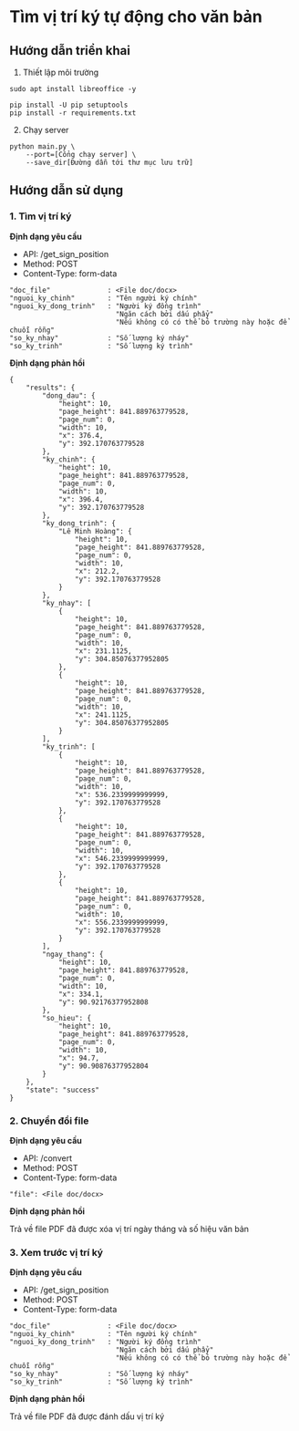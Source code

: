 # Tìm vị trí ký tự động cho văn bản

## Hướng dẫn triển khai

1. Thiết lập môi trường

```
sudo apt install libreoffice -y

pip install -U pip setuptools
pip install -r requirements.txt
```

2. Chạy server

```
python main.py \
    --port=[Cổng chạy server] \
    --save_dir[Đường dẫn tới thư mục lưu trữ]
```

## Hướng dẫn sử dụng
### 1. Tìm vị trí ký

**Định dạng yêu cầu**

- API: /get_sign_position
- Method: POST
- Content-Type: form-data

```
"doc_file"              : <File doc/docx>
"nguoi_ky_chinh"        : "Tên người ký chính"
"nguoi_ky_dong_trinh"   : "Người ký đồng trình"
                          "Ngăn cách bởi dấu phẩy"
                          "Nếu không có có thể bỏ trường này hoặc để chuỗi rỗng"
"so_ky_nhay"            : "Số lượng ký nháy"
"so_ky_trinh"           : "Số lượng ký trình"
```

**Định dạng phản hồi**

```
{
    "results": {
        "dong_dau": {
            "height": 10,
            "page_height": 841.889763779528,
            "page_num": 0,
            "width": 10,
            "x": 376.4,
            "y": 392.170763779528
        },
        "ky_chinh": {
            "height": 10,
            "page_height": 841.889763779528,
            "page_num": 0,
            "width": 10,
            "x": 396.4,
            "y": 392.170763779528
        },
        "ky_dong_trinh": {
            "Lê Minh Hoàng": {
                "height": 10,
                "page_height": 841.889763779528,
                "page_num": 0,
                "width": 10,
                "x": 212.2,
                "y": 392.170763779528
            }
        },
        "ky_nhay": [
            {
                "height": 10,
                "page_height": 841.889763779528,
                "page_num": 0,
                "width": 10,
                "x": 231.1125,
                "y": 304.85076377952805
            },
            {
                "height": 10,
                "page_height": 841.889763779528,
                "page_num": 0,
                "width": 10,
                "x": 241.1125,
                "y": 304.85076377952805
            }
        ],
        "ky_trinh": [
            {
                "height": 10,
                "page_height": 841.889763779528,
                "page_num": 0,
                "width": 10,
                "x": 536.2339999999999,
                "y": 392.170763779528
            },
            {
                "height": 10,
                "page_height": 841.889763779528,
                "page_num": 0,
                "width": 10,
                "x": 546.2339999999999,
                "y": 392.170763779528
            },
            {
                "height": 10,
                "page_height": 841.889763779528,
                "page_num": 0,
                "width": 10,
                "x": 556.2339999999999,
                "y": 392.170763779528
            }
        ],
        "ngay_thang": {
            "height": 10,
            "page_height": 841.889763779528,
            "page_num": 0,
            "width": 10,
            "x": 334.1,
            "y": 90.92176377952808
        },
        "so_hieu": {
            "height": 10,
            "page_height": 841.889763779528,
            "page_num": 0,
            "width": 10,
            "x": 94.7,
            "y": 90.90876377952804
        }
    },
    "state": "success"
}
```

### 2. Chuyển đổi file

**Định dạng yêu cầu**

- API: /convert
- Method: POST
- Content-Type: form-data

```
"file": <File doc/docx>
```

**Định dạng phản hồi**

Trả về file PDF đã được xóa vị trí ngày tháng và số hiệu văn bản

### 3. Xem trước vị trí ký

**Định dạng yêu cầu**

- API: /get_sign_position
- Method: POST
- Content-Type: form-data

```
"doc_file"              : <File doc/docx>
"nguoi_ky_chinh"        : "Tên người ký chính"
"nguoi_ky_dong_trinh"   : "Người ký đồng trình"
                          "Ngăn cách bởi dấu phẩy"
                          "Nếu không có có thể bỏ trường này hoặc để chuỗi rỗng"
"so_ky_nhay"            : "Số lượng ký nháy"
"so_ky_trinh"           : "Số lượng ký trình"
```
**Định dạng phản hồi**

Trả về file PDF đã được đánh dấu vị trí ký